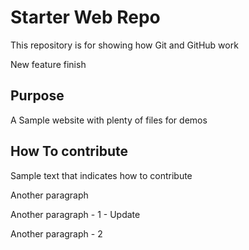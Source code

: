 # Starter Web Repo

This repository is for showing how Git and GitHub work

New feature finish

## Purpose

A Sample website with plenty of files for demos

## How To contribute

Sample text that indicates how to contribute

Another paragraph

Another paragraph - 1 - Update

Another paragraph - 2
